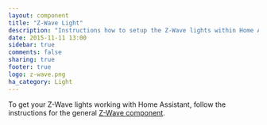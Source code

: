```yaml
---
layout: component
title: "Z-Wave Light"
description: "Instructions how to setup the Z-Wave lights within Home Assistant."
date: 2015-11-11 13:00
sidebar: true
comments: false
sharing: true
footer: true
logo: z-wave.png
ha_category: Light
---
```


To get your Z-Wave lights working with Home Assistant, follow the instructions for the general [Z-Wave component](/components/zwave/).
